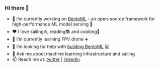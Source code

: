 ### Hi there 👋


- 🔭 I’m currently working on [BentoML](https://github.com/bentoml/BentoML) - an open-source framework for high-performance ML model serving 🍱
- ❤️ I love sailing⛵️, reading📚 and cooking🍳
- 🌱 I’m currently learning FPV drone ✈️ 
- 🤔 I’m looking for help with [building BentoML](https://github.com/bentoml/BentoML/issues?q=is%3Aissue+is%3Aopen+label%3A%22help+wanted%22) 💻
- 💬 Ask me about machine learning infrastructure and sailing
- 📫 Reach me at: [twitter](https://twitter.com/bozhao) | [linkedin](https://www.linkedin.com/in/bozhaoyu/)
